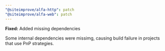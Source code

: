 ```yaml
---
"@siteimprove/alfa-http": patch
"@siteimprove/alfa-web": patch
---
```


**Fixed:** Added missing dependencies

Some internal dependencies were missimg, causing build failure in projects that use PnP strategies.
